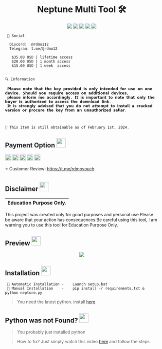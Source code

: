  
<h1 align="center">Neptune Multi Tool 🛠️ </h1>
<p align="center">
  <a href="https://github.com/Rdmo1/DisRo-Multi-Tool/blob/main/LICENSE">
    <img src="https://img.shields.io/badge/License-MIT-important">
  </a>
  <a href="https://www.python.org">
    <img src="https://img.shields.io/badge/Python-3.9-informational.svg">
  </a>
  <a href="https://github.com/AstraaDev/Discord-All-Tools-In-One">
    <img src="https://img.shields.io/badge/covarage-95%25-green">
  </a>
  <a href="https://github.com/AstraaDev">
    <img src="https://img.shields.io/github/repo-size/Rdmo1/Premium-Pack.svg?label=Repo%20size&style=flat-square">
  </a>
  <a href="https://github.com/Rdmo1">
    <img src="https://komarev.com/ghpvc/?username=Rdmo1">
  </a>
</p>

<p align="center">

```
 📨 Social
 
  Discord:  @rdmo112
  Telegram: t.me/@rdmo12
  
   $35.00 USD | lifetime access
   $20.00 USD | 1 month access
   $15.00 USD | 1 week  access


🔍 Information

 𝗣𝗹𝗲𝗮𝘀𝗲 𝗻𝗼𝘁𝗲 𝘁𝗵𝗮𝘁 𝘁𝗵𝗲 𝗸𝗲𝘆 𝗽𝗿𝗼𝘃𝗶𝗱𝗲𝗱 𝗶𝘀 𝗼𝗻𝗹𝘆 𝗶𝗻𝘁𝗲𝗻𝗱𝗲𝗱 𝗳𝗼𝗿 𝘂𝘀𝗲 𝗼𝗻 𝗼𝗻𝗲 𝗱𝗲𝘃𝗶𝗰𝗲. 𝗦𝗵𝗼𝘂𝗹𝗱 𝘆𝗼𝘂 𝗿𝗲𝗾𝘂𝗶𝗿𝗲 𝗮𝗰𝗰𝗲𝘀𝘀 𝗼𝗻 𝗮𝗱𝗱𝗶𝘁𝗶𝗼𝗻𝗮𝗹 𝗱𝗲𝘃𝗶𝗰𝗲𝘀,
 𝗽𝗹𝗲𝗮𝘀𝗲 𝗶𝗻𝗳𝗼𝗿𝗺 𝗺𝗲 𝗮𝗰𝗰𝗼𝗿𝗱𝗶𝗻𝗴𝗹𝘆. 𝗜𝘁 𝗶𝘀 𝗶𝗺𝗽𝗼𝗿𝘁𝗮𝗻𝘁 𝘁𝗼 𝗻𝗼𝘁𝗲 𝘁𝗵𝗮𝘁 𝗼𝗻𝗹𝘆 𝘁𝗵𝗲 𝗯𝘂𝘆𝗲𝗿 𝗶𝘀 𝗮𝘂𝘁𝗵𝗼𝗿𝗶𝘇𝗲𝗱 𝘁𝗼 𝗮𝗰𝗰𝗲𝘀𝘀 𝘁𝗵𝗲 𝗱𝗼𝘄𝗻𝗹𝗼𝗮𝗱 𝗹𝗶𝗻𝗸.
 𝗜𝘁 𝗶𝘀 𝘀𝘁𝗿𝗼𝗻𝗴𝗹𝘆 𝗮𝗱𝘃𝗶𝘀𝗲𝗱 𝘁𝗵𝗮𝘁 𝘆𝗼𝘂 𝗱𝗼 𝗻𝗼𝘁 𝗮𝘁𝘁𝗲𝗺𝗽𝘁 𝘁𝗼 𝗶𝗻𝘀𝘁𝗮𝗹𝗹 𝗮 𝗰𝗿𝗮𝗰𝗸𝗲𝗱 𝘃𝗲𝗿𝘀𝗶𝗼𝗻 𝗼𝗿 𝗽𝗿𝗼𝗰𝘂𝗿𝗲 𝘁𝗵𝗲 𝗸𝗲𝘆 𝗳𝗿𝗼𝗺 𝗮𝗻 𝘂𝗻𝗮𝘂𝘁𝗵𝗼𝗿𝗶𝘇𝗲𝗱 𝘀𝗲𝗹𝗹𝗲𝗿.

         

📅 This item is still obtainable as of February 1st, 2024.

```
</p>

## Payment Option <img src="https://cdn3.emoji.gg/emojis/9852-takemymoney.gif" width="30px"/>

<img src="https://cdn3.emoji.gg/emojis/1306-paypal-logo.png" width="20px"/>    <img src="https://cdn3.emoji.gg/emojis/3712-bitcoin.png" width="20px"/>     <img src="https://cdn3.emoji.gg/emojis/4887-ltc.png" width="20px"/>     <img src="https://cdn3.emoji.gg/emojis/5819-eth.png" width="20px"/>    <img src="https://cdn3.emoji.gg/emojis/1306-paypal-logo.pnghttps://cdn3.emoji.gg/emojis/6168-giftcard.png" width="20px"/>

⭐ Customer Review:
   https://t.me/rdmovouch


## Disclaimer  <img src="https://media.giphy.com/media/hvRJCLFzcasrR4ia7z/giphy.gif" width="30px"/>
</h1>

|Education Purpose Only.|
|-------------------------------------------------|
This project was created only for good purposes and personal use
Please be aware that your action has consequences
Be careful using this tool, I am warning you to use this tool for Education Purpose Only.

## Preview  <img src="https://cdn3.emoji.gg/emojis/1676-cameracat.png" width="30px"/>
</h1>
<p align="center">
  <img src="https://media.discordapp.net/attachments/1187895252921630863/1192645214591008909/68747470733a2f2f63646e2e646973636f72646170702e636f6d2f6174746163686d656e74732f313037333233383833343437383835303130302f313037333835333835373234393039393739362f696d6167652e706e67.png?ex=65a9d469&is=65975f69&hm=419b13e76486de32917c1ef81f9afa707eba28d10dbcf9a4d08627d6aaf6eaf0&">
</p>
<p align="center">
  
</p>

## Installation <img src="https://cdn3.emoji.gg/emojis/7277_green_flame.gif" width="30px"/>

<p align="center">

```
 🔧 Automatic Installation -    Launch setup.bat
 🔧 Manual Installation    -    pip install -r requirements.txt & python neptune.py
```
</p>

> You need the latest python. install [here](https://www.python.org/downloads/release/python-397/)

## Python was not Found? <img src="https://cdn3.emoji.gg/emojis/7277_green_flame.gif" width="30px"/>
</h1>

> You probably just installed python

> How to fix? Just simply watch this video [here](https://youtu.be/uBnbVqUmZaQ) and follow the steps 
